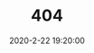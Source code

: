 ---
title: 404
date: 2020-2-22 19:20:00
type: "404"
layout: "404"
description: "Oops～，我崩溃了！找不到你想要的页面 :("
---